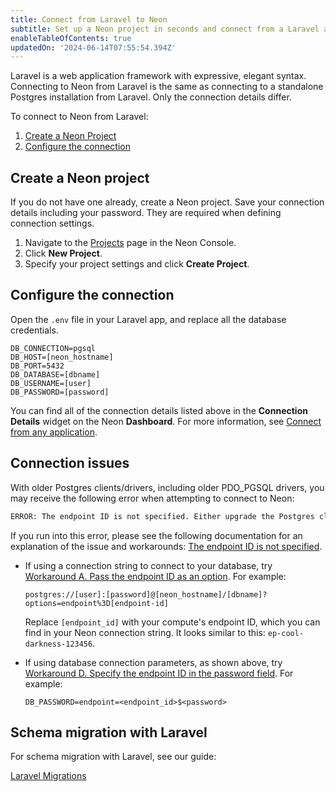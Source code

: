 ```yaml
---
title: Connect from Laravel to Neon
subtitle: Set up a Neon project in seconds and connect from a Laravel application
enableTableOfContents: true
updatedOn: '2024-06-14T07:55:54.394Z'
---
```


Laravel is a web application framework with expressive, elegant syntax. Connecting to Neon from Laravel is the same as connecting to a standalone Postgres installation from Laravel. Only the connection details differ.

To connect to Neon from Laravel:

1. [Create a Neon Project](#create-a-neon-project)
2. [Configure the connection](#configure-the-connection)

## Create a Neon project

If you do not have one already, create a Neon project. Save your connection details including your password. They are required when defining connection settings.

1. Navigate to the [Projects](https://console.neon.tech/app/projects) page in the Neon Console.
2. Click **New Project**.
3. Specify your project settings and click **Create Project**.

## Configure the connection

Open the `.env` file in your Laravel app, and replace all the database credentials.

```shell
DB_CONNECTION=pgsql
DB_HOST=[neon_hostname]
DB_PORT=5432
DB_DATABASE=[dbname]
DB_USERNAME=[user]
DB_PASSWORD=[password]
```

You can find all of the connection details listed above in the **Connection Details** widget on the Neon **Dashboard**. For more information, see [Connect from any application](/docs/connect/connect-from-any-app).

## Connection issues

With older Postgres clients/drivers, including older PDO_PGSQL drivers, you may receive the following error when attempting to connect to Neon:

```txt shouldWrap
ERROR: The endpoint ID is not specified. Either upgrade the Postgres client library (libpq) for SNI support or pass the endpoint ID (the first part of the domain name) as a parameter: '&options=endpoint%3D'. See [https://neon.tech/sni](https://neon.tech/sni) for more information.
```

If you run into this error, please see the following documentation for an explanation of the issue and workarounds: [The endpoint ID is not specified](/docs/connect/connection-errors#the-endpoint-id-is-not-specified).

- If using a connection string to connect to your database, try [Workaround A. Pass the endpoint ID as an option](https://neon.tech/docs/connect/connection-errors#a-pass-the-endpoint-id-as-an-option). For example:

  ```text
  postgres://[user]:[password]@[neon_hostname]/[dbname]?options=endpoint%3D[endpoint-id]
  ```

  Replace `[endpoint_id]` with your compute's endpoint ID, which you can find in your Neon connection string. It looks similar to this: `ep-cool-darkness-123456`.

- If using database connection parameters, as shown above, try [Workaround D. Specify the endpoint ID in the password field](/docs/connect/connection-errors#d-specify-the-endpoint-id-in-the-password-field). For example:

  ```text
  DB_PASSWORD=endpoint=<endpoint_id>$<password>
  ```

## Schema migration with Laravel

For schema migration with Laravel, see our guide:

<DetailIconCards>

<a href="/docs/guides/laravel-migrations" description="Schema migration with Neon Postgres and Laravel" icon="app-store" icon="app-store">Laravel Migrations</a>

</DetailIconCards>

<NeedHelp/>
